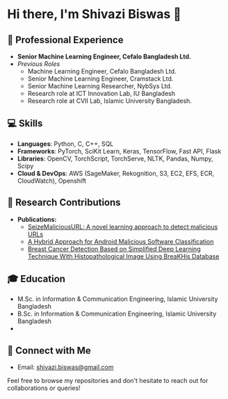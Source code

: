 # Hi there, I'm Shivazi Biswas 👋

## 🏢 Professional Experience
- **Senior Machine Learning Engineer, Cefalo Bangladesh Ltd.**
- *Previous Roles*
  - Machine Learning Engineer, Cefalo Bangladesh Ltd.
  - Senior Machine Learning Engineer, Cramstack Ltd.
  - Senior Machine Learning Researcher, NybSys Ltd.
  - Research role at ICT Innovation Lab, IU Bangladesh
  - Research role at CVII Lab, Islamic University Bangladesh.

## 💻 Skills
- **Languages**: Python, C, C++, SQL
- **Frameworks**: PyTorch, SciKit Learn, Keras, TensorFlow, Fast API, Flask
- **Libraries**: OpenCV, TorchScript, TorchServe, NLTK, Pandas, Numpy, Scipy
- **Cloud & DevOps**: AWS (SageMaker, Rekognition, S3, EC2, EFS, ECR, CloudWatch), Openshift

## 📝 Research Contributions
- **Publications:**
  - [SeizeMaliciousURL: A novel learning approach to detect malicious URLs](https://doi.org/10.1016/j.jisa.2021.102967)
  - [A Hybrid Approach for Android Malicious Software Classification](https://www.worldscientific.com/doi/10.1142/S2972370123300029)
  - [Breast Cancer Detection Based on Simplified Deep Learning Technique With Histopathological Image Using BreaKHis Database](https://agupubs.onlinelibrary.wiley.com/doi/10.1029/2023RS007761)

## 🎓 Education
- M.Sc. in Information & Communication Engineering, Islamic University Bangladesh
- B.Sc. in Information & Communication Engineering, Islamic University Bangladesh
- 
## 🤝 Connect with Me
- Email: [shivazi.biswas@gmail.com](mailto:shivazi.biswas@gmail.com)

Feel free to browse my repositories and don't hesitate to reach out for collaborations or queries!

<!-- This README is generated from your professional journey. For any updates or changes, please edit accordingly. -->
